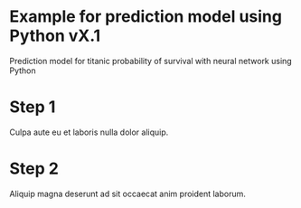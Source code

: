 # Example for prediction model using Python vX.1

Prediction model for titanic probability of survival with neural network using Python

# Step 1

Culpa aute eu et laboris nulla dolor aliquip.

# Step 2

Aliquip magna deserunt ad sit occaecat anim proident laborum.
